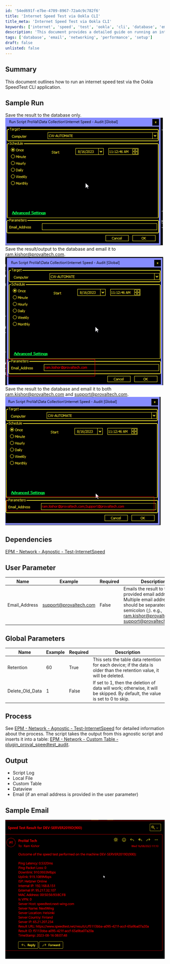 ```yaml
---
id: '54ed691f-e7be-4709-8967-72a4c9c782f6'
title: 'Internet Speed Test via Ookla CLI'
title_meta: 'Internet Speed Test via Ookla CLI'
keywords: ['internet', 'speed', 'test', 'ookla', 'cli', 'database', 'email']
description: 'This document provides a detailed guide on running an internet speed test using the Ookla SpeedTest CLI application. It includes sample runs, dependencies, user parameters, global parameters, and the output generated by the script. The results can be saved to a database and emailed to specified addresses.'
tags: ['database', 'email', 'networking', 'performance', 'setup']
draft: false
unlisted: false
---
```


## Summary

This document outlines how to run an internet speed test via the Ookla SpeedTest CLI application.

## Sample Run

Save the result to the database only.  
![Sample Run Image 1](../../../static/img/Internet-Speed---Audit/image_1.png)  
Save the result/output to the database and email it to [ram.kishor@provaltech.com](mailto:ram.kishor@provaltech.com).  
![Sample Run Image 2](../../../static/img/Internet-Speed---Audit/image_2.png)  
Save the result to the database and email it to both [ram.kishor@provaltech.com](mailto:ram.kishor@provaltech.com) and [support@provaltech.com](mailto:support@provaltech.com).  
![Sample Run Image 3](../../../static/img/Internet-Speed---Audit/image_3.png)  

## Dependencies

[EPM - Network - Agnostic - Test-InternetSpeed](<../../powershell/Test-InternetSpeed.md>)  

## User Parameter

| Name            | Example                                      | Required | Description                                                                                                                                                                |
|-----------------|----------------------------------------------|----------|----------------------------------------------------------------------------------------------------------------------------------------------------------------------------|
| Email_Address   | [support@provaltech.com](mailto:support@provaltech.com) | False    | Emails the result to the provided email address(es). Multiple email addresses should be separated by a semicolon (;). e.g., [ram.kishor@provaltech.com](mailto:ram.kishor@provaltech.com); [support@provaltech.com](mailto:support@provaltech.com) |

## Global Parameters

| Name                | Example | Required | Description                                                                                                           |
|---------------------|---------|----------|-----------------------------------------------------------------------------------------------------------------------|
| Retention            | 60      | True     | This sets the table data retention for each device; if the data is older than the retention value, it will be deleted. |
| Delete_Old_Data     | 1       | False    | If set to 1, then the deletion of data will work; otherwise, it will be skipped. By default, the value is set to 0 to skip. |

## Process

See [EPM - Network - Agnostic - Test-InternetSpeed](<../../powershell/Test-InternetSpeed.md>) for detailed information about the process. The script takes the output from this agnostic script and inserts it into a table: [EPM - Network - Custom Table - plugin_proval_speedtest_audit](<../tables/plugin_proval_speedtest_audit.md>).

## Output

- Script Log
- Local File
- Custom Table
- Dataview
- Email (if an email address is provided in the user parameter)

## Sample Email

![Sample Email Image](../../../static/img/Internet-Speed---Audit/image_4.png)
